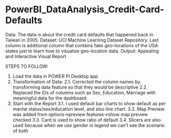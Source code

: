 # PowerBI_DataAnalysis_Credit-Card-Defaults

Data: The data is about the credit card defaults that happened back in Taiwan in 2005.
Dataset: UCI Machine Learning Dataset Repository. Last column is additional column that contains fake geo-locations of the USA states just to learn how to visualise geo-location data.
Output: Appealing and Interactive Visual Report

STEPS TO FOLLOW:
1. Load the data in POWER PI Desktop app
2. Transformation of Data: 
    2.1. Corrected the column names by transforming data feature so that they would be descriptive
    2.2. Replaced the IDs of columns such as Sex, Education, Marriage with meaningful data for the dashboard
3. Start with the Report
    3.1. I used default bar charts to show default as per marital status/sex/education level, and also line chart.
    3.2. Map Preview was added from options->preview features->show map preview checked
    3.3. Card is used to show ratio of default
    3.4. Slicers are also used because when we use gender in legend we can't see the scenario of both
